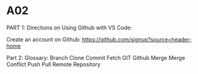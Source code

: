 # A02
PART 1: Directions on Using Github with VS Code:

Create an account on Github: https://github.com/signup?source=header-home 



Part 2: Glossary:
  Branch
  Clone
  Commit
  Fetch
  GIT
  Github
  Merge
  Merge Conflict
  Push
  Pull
  Remote
  Repository
